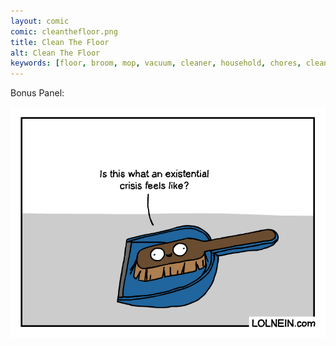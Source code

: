 ```yaml
---
layout: comic
comic: cleanthefloor.png
title: Clean The Floor
alt: Clean The Floor
keywords: [floor, broom, mop, vacuum, cleaner, household, chores, cleaning, hand, brush, dustpan, funny, comic, spring]
---
```


Bonus Panel:

![Clean The Floor Bonus Panel](/images/cleanthefloor_bonus.png)
